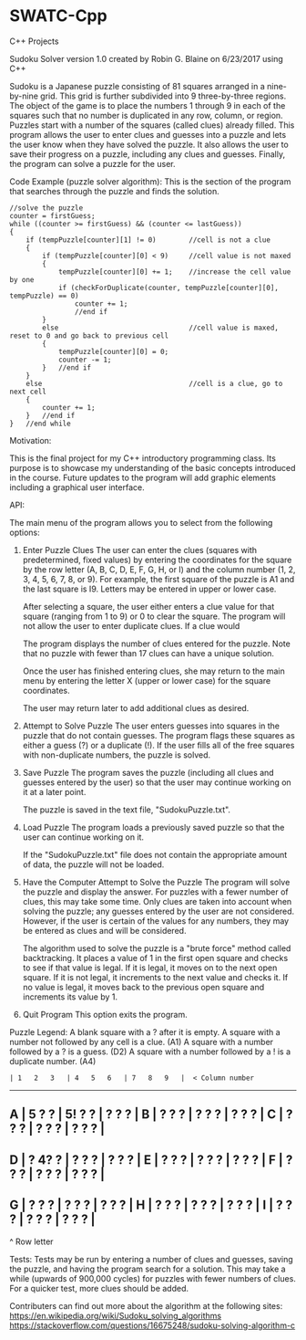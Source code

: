 # SWATC-Cpp
C++ Projects

Sudoku Solver version 1.0
created by Robin G. Blaine on 6/23/2017 using C++


Sudoku is a Japanese puzzle consisting of 81 squares arranged in a nine-by-nine grid.  This grid is further subdivided into 9 three-by-three regions.  The object of the game is to place the numbers 1 through 9 in each of the squares such that no number is duplicated in any row, column, or region.  Puzzles start with a number of the squares (called clues) already filled. This program allows the user to enter clues and guesses into a puzzle and lets the user know when they have solved the puzzle.  It also allows the user to save their progress on a puzzle, including any clues and guesses.  Finally, the program can solve a puzzle for the user.


Code Example (puzzle solver algorithm):  This is the section of the program that searches through the puzzle and finds the solution.

	//solve the puzzle
	counter = firstGuess;
	while ((counter >= firstGuess) && (counter <= lastGuess))
	{
		if (tempPuzzle[counter][1] != 0)		//cell is not a clue
		{
			if (tempPuzzle[counter][0] < 9)		//cell value is not maxed
			{
				tempPuzzle[counter][0] += 1;	//increase the cell value by one
				if (checkForDuplicate(counter, tempPuzzle[counter][0], tempPuzzle) == 0)
					counter += 1;
					//end if
			}
			else								//cell value is maxed, reset to 0 and go back to previous cell
			{
				tempPuzzle[counter][0] = 0;
				counter -= 1;
			}	//end if
		}
		else									//cell is a clue, go to next cell
		{
			counter += 1;
		}	//end if
	}	//end while


Motivation:

This is the final project for my C++ introductory programming class.  Its purpose is to showcase my understanding of the basic concepts introduced in the course.  Future updates to the program will add graphic elements including a graphical user interface.


API:

The main menu of the program allows you to select from the following options:

1) Enter Puzzle Clues
	The user can enter the clues (squares with predetermined, fixed values) by entering the coordinates for the square by the row letter (A, B, C, D, E, F, G, H, or I) and the column number (1, 2, 3, 4, 5, 6, 7, 8, or 9).  For example, the first square of the puzzle is A1 and the last square is I9.  Letters may be entered in upper or lower case.

	After selecting a square, the user either enters a clue value for that square (ranging from 1 to 9) or 0 to clear the square.  The program will not allow the user to enter duplicate clues.  If a clue would 

	The program displays the number of clues entered for the puzzle.  Note that no puzzle with fewer than 17 clues can have a unique solution.

	Once the user has finished entering clues, she may return to the main menu by entering the letter X (upper or lower case) for the square coordinates.

	The user may return later to add additional clues as desired.

2) Attempt to Solve Puzzle
	The user enters guesses into squares in the puzzle that do not contain guesses.  The program flags these squares as either a guess (?) or a duplicate (!).  If the user fills all of the free squares with non-duplicate numbers, the puzzle is solved.

3) Save Puzzle
	The program saves the puzzle (including all clues and guesses entered by the user) so that the user may continue working on it at a later point.

	The puzzle is saved in the text file, "SudokuPuzzle.txt".

4) Load Puzzle
	The program loads a previously saved puzzle so that the user can continue working on it.

	If the "SudokuPuzzle.txt" file does not contain the appropriate amount of data, the puzzle will not be loaded.

5) Have the Computer Attempt to Solve the Puzzle
	The program will solve the puzzle and display the answer.  For puzzles with a fewer number of clues, this may take some time. Only clues are taken into account when solving the puzzle; any guesses entered by the user are not considered. However, if the user is certain of the values for any numbers, they may be entered as clues and will be considered.

	The algorithm used to solve the puzzle is a "brute force" method called backtracking. It places a value of 1 in the first open square and checks to see if that value is legal.  If it is legal, it moves on to the next open square.  If it is not legal, it increments to the next value and checks it. If no value is legal, it moves back to the previous open square and increments its value by 1.

0) Quit Program
	This option exits the program.


Puzzle Legend:
	A blank square with a ? after it is empty.
	A square with a number not followed by any cell is a clue. (A1)
	A square with a number followed by a ? is a guess. (D2)
	A square with a number followed by a ! is a duplicate number. (A4)

	| 1   2   3   | 4   5   6   | 7   8   9   |  < Column number
----------------------------------------------
 A | 5    ?   ?  | 5!   ?   ?  |  ?   ?   ?  |
 B |  ?   ?   ?  |  ?   ?   ?  |  ?   ?   ?  |
 C |  ?   ?   ?  |  ?   ?   ?  |  ?   ?   ?  |
----------------------------------------------
 D |  ?  4?   ?  |  ?   ?   ?  |  ?   ?   ?  |
 E |  ?   ?   ?  |  ?   ?   ?  |  ?   ?   ?  |
 F |  ?   ?   ?  |  ?   ?   ?  |  ?   ?   ?  |
----------------------------------------------
 G |  ?   ?   ?  |  ?   ?   ?  |  ?   ?   ?  |
 H |  ?   ?   ?  |  ?   ?   ?  |  ?   ?   ?  |
 I |  ?   ?   ?  |  ?   ?   ?  |  ?   ?   ?  |
----------------------------------------------

 ^
 Row letter

Tests:  Tests may be run by entering a number of clues and guesses, saving the puzzle, and having the program search for a solution.  This may take a while (upwards of 900,000 cycles) for puzzles with fewer numbers of clues.  For a quicker test, more clues should be added.


Contributers can find out more about the algorithm at the following sites:
	https://en.wikipedia.org/wiki/Sudoku_solving_algorithms
	https://stackoverflow.com/questions/16675248/sudoku-solving-algorithm-c
